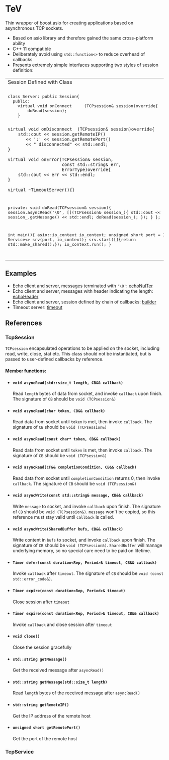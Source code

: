 # TeV
Thin wrapper of boost.asio for creating applications based on asynchronous TCP sockets.

* Based on asio library and therefore gained the same cross-platform ability
* C++ 11 compatible
* Deliberately avoid using `std::function<>` to reduce overhead of callbacks
* Presents extremely simple interfaces supporting two styles of session definition:
<table>
<tr> 
<td>
Session Defined with Class
</td>
<td>
Session Defined with Functions
</td>
</tr>
<tr>
<td>
<pre lang="C++">
class Server: public Session{
  public:
    virtual void onConnect     (TCPsession& session)override{
        doRead(session);
    }

    virtual void onDisconnect  (TCPsession& session)override{
        std::cout << session.getRemoteIP() 
           << ':' << session.getRemotePort() 
           << " disconnected" << std::endl;
    }

    virtual void onError(TCPsession& session, 
                         const std::string& err, 
                         ErrorType)override{
        std::cout << err << std::endl;
    }

    virtual ~TimeoutServer(){}

  private:
    void doRead(TCPsession& session){
        session.asyncRead('\0', 
        [](TCPsession& session_){
            std::cout << session_.getMessage() << std::endl;
            doRead(session_);
        });
    }
};

int main(){
    asio::io_context io_context;
    unsigned short port = 1701;
    Service<> srv(port, io_context);
    srv.start([]{return std::make_shared<Server>();});
    io_context.run();
}
</pre>
</td>
<td>
<pre lang="C++">
void doRead(TCPsession& session){
    session.asyncRead('\0', 
    [](TCPsession& session_){
        std::cout << session_.getMessage() << std::endl;
        doRead(session_);
    });
}

int main(){
    asio::io_context io_context;
    
    auto session = SessionBuilder<>().onConnect([](TCPsession& session){
        doRead(session);
    }).onDisconnect([](TCPsession& session){
        std::cout << session.getRemoteIP() 
           << ':' << session.getRemotePort() 
           << " disconnected" << std::endl;
    }).onError([](TCPsession& session, const std::string& err, ErrorType){
        std::cout << err << std::endl;
    }).buildFactory();

    unsigned short port = 1701;
    Service<> srv(port, io_context);
    srv.start(session);
    io_context.run();
}
</pre>
</td>
</tr>
</table>

## Examples
* Echo client and server, messages terminated with `'\0'`: [echoNulTer](examples/echoNulTer)
* Echo client and server, messages with header indicating the length: [echoHeader](examples/echoHeader)
* Echo client and server, session defined by chain of callbacks: [builder](examples/builder)
* Timeout server: [timeout](examples/timeout)

## References
### TcpSession
`TCPsession` encapsulated operations to be applied on the socket, including read, write, close, stat etc. This class should not be instantiated, but is passed to user-defined callbacks by reference.
#### Member functions:
* #### `void asyncRead(std::size_t length, CB&& callback)`

    Read `length` bytes of data from socket, and invoke `callback` upon finish. The signature of `CB` should be `void (TCPsession&)`

* #### `void asyncRead(char token, CB&& callback)`

    Read data from socket until `token` is met, then invoke `callback`. The signature of `CB` should be `void (TCPsession&)`

* #### `void asyncRead(const char* token, CB&& callback)`

    Read data from socket until `token` is met, then invoke `callback`. The signature of `CB` should be `void (TCPsession&)`

* #### `void asyncRead(CF&& completionCondition, CB&& callback)`

    Read data from socket until `completionCondition` returns 0, then invoke `callback`. The signature of `CB` should be `void (TCPsession&)`

* #### `void asyncWrite(const std::string& message, CB&& callback)`

    Write `message` to socket, and invoke `callback` upon finish. The signature of `CB` should be `void (TCPsession&)`. `message` won't be copied, so this reference must stay valid until `callback` is called.

* #### `void asyncWrite(SharedBuffer bufs, CB&& callback)`

    Write content in `bufs` to socket, and invoke `callback` upon finish. The signature of `CB` should be `void (TCPsession&)`. `SharedBuffer` will manage underlying memory, so no special care need to be paid on lifetime.

* #### `Timer defer(const duration<Rep, Period>& timeout, CB&& callback)`

    Invoke `callback` after `timeout`. The signature of `CB` should be `void (const std::error_code&)`.

* #### `Timer expire(const duration<Rep, Period>& timeout)`

    Close session after `timeout`

* #### `Timer expire(const duration<Rep, Period>& timeout, CB&& callback)`

    Invoke `callback` and close session after `timeout`

* #### `void close()`

    Close the session gracefully

* #### `std::string getMessage()`

    Get the received message after `asyncRead()`

* #### `std::string getMessage(std::size_t length)`

    Read `length` bytes of the received message after `asyncRead()`

* #### `std::string getRemoteIP()`

    Get the IP address of the remote host

* #### `unsigned short getRemotePort()`

    Get the port of the remote host

### TcpService
